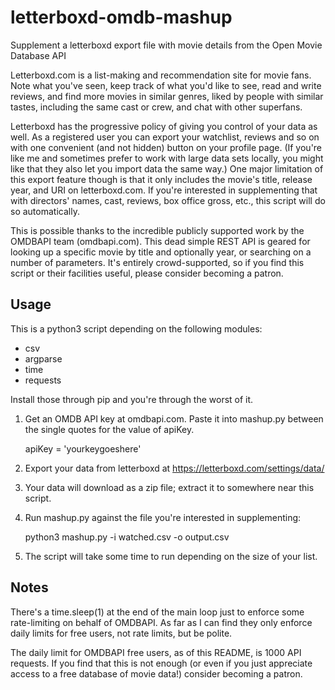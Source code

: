 # letterboxd-omdb-mashup
Supplement a letterboxd export file with movie details from the Open Movie Database API

Letterboxd.com is a list-making and recommendation site for movie fans. Note what you've seen, keep track of what you'd like to see, read and write reviews, and find more movies in similar genres, liked by people with similar tastes, including the same cast or crew, and chat with other superfans.

Letterboxd has the progressive policy of giving you control of your data as well. As a registered user you can export your watchlist, reviews and so on with one convenient (and not hidden) button on your profile page. (If you're like me and sometimes prefer to work with large data sets locally, you might like that they also let you import data the same way.) One major limitation of this export feature though is that it only includes the movie's title, release year, and URI on letterboxd.com. If you're interested in supplementing that with directors' names, cast, reviews, box office gross, etc., this script will do so automatically.

This is possible thanks to the incredible publicly supported work by the OMDBAPI team (omdbapi.com). This dead simple REST API is geared for looking up a specific movie by title and optionally year, or searching on a number of parameters. It's entirely crowd-supported, so if you find this script or their facilities useful, please consider becoming a patron.

## Usage

This is a python3 script depending on the following modules:

- csv
- argparse
- time
- requests

Install those through pip and you're through the worst of it.

1. Get an OMDB API key at omdbapi.com. Paste it into mashup.py between the single quotes for the value of apiKey.

    apiKey = 'yourkeygoeshere'

1. Export your data from letterboxd at https://letterboxd.com/settings/data/
1. Your data will download as a zip file; extract it to somewhere near this script.
1. Run mashup.py against the file you're interested in supplementing:

    python3 mashup.py -i watched.csv -o output.csv

1. The script will take some time to run depending on the size of your list.

## Notes

There's a time.sleep(1) at the end of the main loop just to enforce some rate-limiting on behalf of OMDBAPI. As far as I can find they only enforce daily limits for free users, not rate limits, but be polite.

The daily limit for OMDBAPI free users, as of this README, is 1000 API requests. If you find that this is not enough (or even if you just appreciate access to a free database of movie data!) consider becoming a patron.
